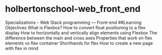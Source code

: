 # holbertonschool-web_front_end
Specializations - Web Stack programming ― Front-end
##Learning Objectives What is Flexbox? How to convert float positioning to a flex display How to horizontally and vertically align elements using Flexbox The difference between the main and cross axes Properties that work on flex elements vs flex container Shorthands for flex How to create a new page with flex in mind
